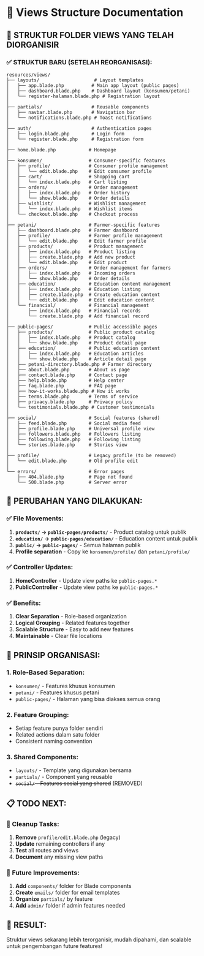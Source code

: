 # 📁 Views Structure Documentation

## 🎯 **STRUKTUR FOLDER VIEWS YANG TELAH DIORGANISIR**

### ✅ **STRUKTUR BARU (SETELAH REORGANISASI):**

```
resources/views/
├── layouts/                    # Layout templates
│   ├── app.blade.php          # Main app layout (public pages)
│   ├── dashboard.blade.php    # Dashboard layout (konsumen/petani)
│   └── register-halaman.blade.php # Registration layout
│
├── partials/                  # Reusable components
│   ├── navbar.blade.php       # Navigation bar
│   └── notifications.blade.php # Toast notifications
│
├── auth/                      # Authentication pages
│   ├── login.blade.php        # Login form
│   └── register.blade.php     # Registration form
│
├── home.blade.php            # Homepage
│
├── konsumen/                 # Consumer-specific features
│   ├── profile/              # Consumer profile management
│   │   └── edit.blade.php    # Edit consumer profile
│   ├── cart/                 # Shopping cart
│   │   └── index.blade.php   # Cart listing
│   ├── orders/               # Order management
│   │   ├── index.blade.php   # Order history
│   │   └── show.blade.php    # Order details
│   ├── wishlist/             # Wishlist management
│   │   └── index.blade.php   # Wishlist items
│   └── checkout.blade.php    # Checkout process
│
├── petani/                   # Farmer-specific features
│   ├── dashboard.blade.php   # Farmer dashboard
│   ├── profile/              # Farmer profile management
│   │   └── edit.blade.php    # Edit farmer profile
│   ├── products/             # Product management
│   │   ├── index.blade.php   # Product listing
│   │   ├── create.blade.php  # Add new product
│   │   └── edit.blade.php    # Edit product
│   ├── orders/               # Order management for farmers
│   │   ├── index.blade.php   # Incoming orders
│   │   └── show.blade.php    # Order details
│   ├── education/            # Education content management
│   │   ├── index.blade.php   # Education listing
│   │   ├── create.blade.php  # Create education content
│   │   └── edit.blade.php    # Edit education content
│   └── financial/            # Financial management
│       ├── index.blade.php   # Financial records
│       └── create.blade.php  # Add financial record
│
├── public-pages/             # Public accessible pages
│   ├── products/             # Public product catalog
│   │   ├── index.blade.php   # Product catalog
│   │   └── show.blade.php    # Product detail page
│   ├── education/            # Public education content
│   │   ├── index.blade.php   # Education articles
│   │   └── show.blade.php    # Article detail page
│   ├── petani-directory.blade.php # Farmer directory
│   ├── about.blade.php       # About us page
│   ├── contact.blade.php     # Contact page
│   ├── help.blade.php        # Help center
│   ├── faq.blade.php         # FAQ page
│   ├── how-it-works.blade.php # How it works
│   ├── terms.blade.php       # Terms of service
│   ├── privacy.blade.php     # Privacy policy
│   └── testimonials.blade.php # Customer testimonials
│
├── social/                   # Social features (shared)
│   ├── feed.blade.php        # Social media feed
│   ├── profile.blade.php     # Universal profile view
│   ├── followers.blade.php   # Followers listing
│   ├── following.blade.php   # Following listing
│   └── stories.blade.php     # Stories view
│
├── profile/                  # Legacy profile (to be removed)
│   └── edit.blade.php        # Old profile edit
│
└── errors/                   # Error pages
    ├── 404.blade.php         # Page not found
    └── 500.blade.php         # Server error
```

## 🔧 **PERUBAHAN YANG DILAKUKAN:**

### ✅ **File Movements:**
1. **`products/` → `public-pages/products/`** - Product catalog untuk publik
2. **`education/` → `public-pages/education/`** - Education content untuk publik
3. **`public/` → `public-pages/`** - Semua halaman publik
4. **Profile separation** - Copy ke `konsumen/profile/` dan `petani/profile/`

### ✅ **Controller Updates:**
1. **HomeController** - Update view paths ke `public-pages.*`
2. **PublicController** - Update view paths ke `public-pages.*`

### ✅ **Benefits:**
1. **Clear Separation** - Role-based organization
2. **Logical Grouping** - Related features together
3. **Scalable Structure** - Easy to add new features
4. **Maintainable** - Clear file locations

## 🎯 **PRINSIP ORGANISASI:**

### **1. Role-Based Separation:**
- `konsumen/` - Features khusus konsumen
- `petani/` - Features khusus petani
- `public-pages/` - Halaman yang bisa diakses semua orang

### **2. Feature Grouping:**
- Setiap feature punya folder sendiri
- Related actions dalam satu folder
- Consistent naming convention

### **3. Shared Components:**
- `layouts/` - Template yang digunakan bersama
- `partials/` - Component yang reusable
- ~~`social/` - Features sosial yang shared~~ (REMOVED)

## 📋 **TODO NEXT:**

### **🔄 Cleanup Tasks:**
1. **Remove** `profile/edit.blade.php` (legacy)
2. **Update** remaining controllers if any
3. **Test** all routes and views
4. **Document** any missing view paths

### **🚀 Future Improvements:**
1. **Add** `components/` folder for Blade components
2. **Create** `emails/` folder for email templates
3. **Organize** `partials/` by feature
4. **Add** `admin/` folder if admin features needed

## 🎉 **RESULT:**

Struktur views sekarang lebih terorganisir, mudah dipahami, dan scalable untuk pengembangan future features!
